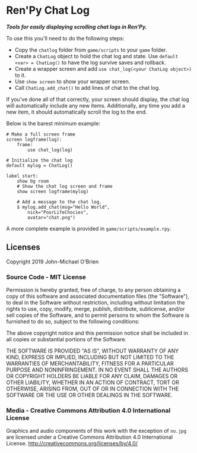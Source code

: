 # Ren'Py Chat Log

***Tools for easily displaying scrolling chat logs in Ren'Py.***

To use this you'll need to do the following steps:

* Copy the `chatlog` folder from `game/scripts` to your `game` folder.
* Create a `ChatLog` object to hold the chat log and state. Use
`default <var> = ChatLog()` to have the log survive saves and rollback.
* Create a wrapper screen and add `use chat_log(<your ChatLog object>)` to it.
* Use `show screen` to show your wrapper screen.
* Call `ChatLog.add_chat()` to add lines of chat to the chat log.


If you've done all of that correctly, your screen should display, the chat log
will automatically include any new items. Additionally, any time you add a new
item, it should automatically scroll the log to the end.

Below is the barest minimum example:
```renpy
# Make a full screen frame
screen logframe(log):
    frame:
        use chat_log(log)

# Initialize the chat log
default mylog = ChatLog()

label start:
    show bg room
    # Show the chat log screen and frame
    show screen logframe(mylog)

    # Add a message to the chat log.
    $ mylog.add_chat(msg="Hello World",
        nick="PoorLifeChocies",
        avatar="chat.png")
```

A more complete example is provided in `game/scripts/example.rpy`.

## Licenses
Copyright 2019 John-Michael O'Brien

### Source Code - MIT License
Permission is hereby granted, free of charge, to any person obtaining a copy of
this software and associated documentation files (the "Software"), to deal in
the Software without restriction, including without limitation the rights to
use, copy, modify, merge, publish, distribute, sublicense, and/or sell copies of
the Software, and to permit persons to whom the Software is furnished to do so,
subject to the following conditions:

The above copyright notice and this permission notice shall be included in all
copies or substantial portions of the Software.

THE SOFTWARE IS PROVIDED "AS IS", WITHOUT WARRANTY OF ANY KIND, EXPRESS OR
IMPLIED, INCLUDING BUT NOT LIMITED TO THE WARRANTIES OF MERCHANTABILITY, FITNESS
FOR A PARTICULAR PURPOSE AND NONINFRINGEMENT. IN NO EVENT SHALL THE AUTHORS OR
COPYRIGHT HOLDERS BE LIABLE FOR ANY CLAIM, DAMAGES OR OTHER LIABILITY, WHETHER
IN AN ACTION OF CONTRACT, TORT OR OTHERWISE, ARISING FROM, OUT OF OR IN
CONNECTION WITH THE SOFTWARE OR THE USE OR OTHER DEALINGS IN THE SOFTWARE.

### Media - Creative Commons Attribution 4.0 International License
Graphics and audio components of this work with the exception of `no.jpg` are
licensed under a Creative Commons Attribution 4.0 International License.
http://creativecommons.org/licenses/by/4.0/
